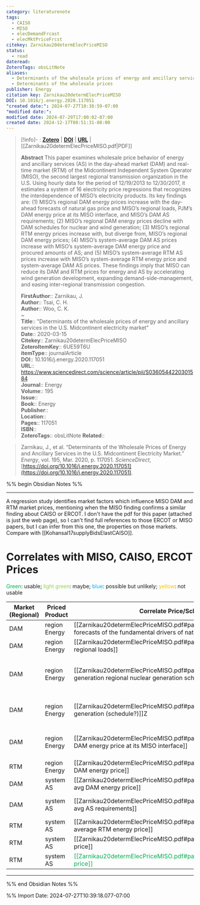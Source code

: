 ```yaml
---
category: literaturenote
tags:
  - CAISO
  - MISO
  - elecDemandFrcast
  - elecMktPriceFrcst
citekey: Zarnikau20determElecPriceMISO
status:
  - read
dateread: 
ZoteroTags: obsLitNote
aliases:
  - Determinants of the wholesale prices of energy and ancillary services in the U.S. Midcontinent electricity market
  - Determinants of the wholesale prices
publisher: Energy
citation key: Zarnikau20determElecPriceMISO
DOI: 10.1016/j.energy.2020.117051
"created date:": 2024-07-27T10:38:59-07:00
"modified date:": 
modified date: 2024-07-29T17:00:02-07:00
created date: 2024-12-17T08:51:31-08:00
---
```


> [!info]- : [**Zotero**](zotero://select/library/items/6UE59T6U)  | [**DOI**](https://doi.org/10.1016/j.energy.2020.117051)  | [**URL**](https://www.sciencedirect.com/science/article/pii/S0360544220301584) | [[Zarnikau20determElecPriceMISO.pdf|PDF]]
>
> 
> **Abstract**
> This paper examines wholesale price behavior of energy and ancillary services (AS) in the day-ahead market (DAM) and real-time market (RTM) of the Midcontinent Independent System Operator (MISO), the second largest regional transmission organization in the U.S. Using hourly data for the period of 12/19/2013 to 12/30/2017, it estimates a system of 16 electricity price regressions that recognizes the interdependence of MISO’s electricity products. Its key findings are: (1) MISO’s regional DAM energy prices increase with the day-ahead forecasts of natural gas price and MISO’s regional loads, PJM’s DAM energy price at its MISO interface, and MISO’s DAM AS requirements; (2) MISO’s regional DAM energy prices decline with DAM schedules for nuclear and wind generation; (3) MISO’s regional RTM energy prices increase with, but diverge from, MISO’s regional DAM energy prices; (4) MISO’s system-average DAM AS prices increase with MISO’s system-average DAM energy price and procured amounts of AS; and (5) MISO’s system-average RTM AS prices increase with MISO’s system-average RTM energy price and system-average DAM AS prices. These findings imply that MISO can reduce its DAM and RTM prices for energy and AS by accelerating wind generation development, expanding demand-side-management, and easing inter-regional transmission congestion.
> 
> 
> **FirstAuthor**:: Zarnikau, J.  
> **Author**:: Tsai, C. H.  
> **Author**:: Woo, C. K.  
~    
> **Title**:: "Determinants of the wholesale prices of energy and ancillary services in the U.S. Midcontinent electricity market"  
> **Date**:: 2020-03-15  
> **Citekey**:: Zarnikau20determElecPriceMISO  
> **ZoteroItemKey**:: 6UE59T6U  
> **itemType**:: journalArticle  
> **DOI**:: 10.1016/j.energy.2020.117051  
> **URL**:: https://www.sciencedirect.com/science/article/pii/S0360544220301584  
> **Journal**:: Energy  
> **Volume**:: 195  
> **Issue**::   
> **Book**:: Energy  
> **Publisher**::   
> **Location**::    
> **Pages**:: 117051  
> **ISBN**::   
> **ZoteroTags**:: obsLitNote
> **Related**:: 

> Zarnikau, J., et al. “Determinants of the Wholesale Prices of Energy and Ancillary Services in the U.S. Midcontinent Electricity Market.” _Energy_, vol. 195, Mar. 2020, p. 117051. _ScienceDirect_, [https://doi.org/10.1016/j.energy.2020.117051](https://doi.org/10.1016/j.energy.2020.117051).

%% begin Obsidian Notes %%
___
A regression study identifies market factors which influence MISO DAM and RTM market prices,  mentioning when the MISO finding confirms a similar finding about CAISO or ERCOT.  I don't have the pdf for this paper (attached is just the web page), so I can't find full references to those ERCOT or MISO papers, but I can infer from this one, the properties on those markets.  Compare with [[Kohansal17supplyBidsElastCAISO]].
# Correlates with MISO, CAISO, ERCOT Prices
<span style="color:rgb(0, 176, 80)">Green</span>: usable; <span style="color:rgb(146, 208, 80)">light green</span>: maybe; <span style="color:rgb(0, 176, 240)">blue</span>: possible but unlikely; <span style="color:rgb(255, 192, 0)">yellow</span>: not usable

| Market (Regional) | Priced Product | Correlate Price/Schedule, etc.                                                                                              | Product Direction | Useful for forecast                                                                                 | CAISO confirm | ERCOT Confirm | ERCOT Confrim | Note                                                                                                                    |                                       |
| ----------------- | -------------- | --------------------------------------------------------------------------------------------------------------------------- | ----------------- | --------------------------------------------------------------------------------------------------- | ------------- | ------------- | ------------- | ----------------------------------------------------------------------------------------------------------------------- | ------------------------------------- |
| DAM               | region Energy  | [[Zarnikau20determElecPriceMISO.pdf#page=3&annotation=1850R\|DA forecasts of the fundamental drivers of natural gas price]] | Up                | <span style="color:rgb(0, 176, 80)">DAM energy</span>                                               | [16]          | [19]          |               |                                                                                                                         |                                       |
| DAM               | region Energy  | [[Zarnikau20determElecPriceMISO.pdf#page=3&annotation=1853R\|DA regional loads]]                                            | Up                | <span style="color:rgb(0, 176, 80)">DAM energy (if load forecast)</span>                            | [16]          | [19]          |               |                                                                                                                         |                                       |
| DAM               | region Energy  | [[Zarnikau20determElecPriceMISO.pdf#page=3&annotation=1856R\|DAM generation regional nuclear generation schedules]]         | Down              | <span style="color:rgb(146, 208, 80)">DAM (if know nuke schedules ahead of time?)</span>            | [16]          | [19]          |               |                                                                                                                         |                                       |
| DAM               | region Energy  | [[Zarnikau20determElecPriceMISO.pdf#page=3&annotation=1859R\|wind generation (schedule?)]]Z                                 | Down              | <span style="color:rgb(146, 208, 80)">DAM if know wind schedule ahead of time (or forecast?)</span> | [16]          | [19]          |               | Vary regionally: [[Zarnikau20determElecPriceMISO.pdf#page=3&annotation=1862R\|inter-regional transmission constraints]] |                                       |
| DAM               | region Energy  | [[Zarnikau20determElecPriceMISO.pdf#page=3&annotation=1865R\|PJM’s DAM energy price at its MISO interface]]                 | Up                | <span style="color:rgb(0, 176, 240)">only if CAISO connector has earlier DAM close</span>           | [18]          |               |               |                                                                                                                         |                                       |
| RTM               | region Energy  | [[Zarnikau20determElecPriceMISO.pdf#page=3&annotation=1868R\|region DAM energy price]]                                      | Up                | <span style="color:rgb(0, 176, 80)">RTM energy</span>                                               | [20]          | [19]          |               | [[Zarnikau20determElecPriceMISO.pdf#page=3&annotation=1201R\|diverges w/ DAM energy]]                                   |                                       |
| DAM               | system AS      | [[Zarnikau20determElecPriceMISO.pdf#page=4&annotation=1871R\|system-avg DAM energy price]]                                  | Up                | <span style="color:rgb(255, 192, 0)">No.</span>                                                     |               | [19]          |               |                                                                                                                         |                                       |
| DAM               | system AS      | [[Zarnikau20determElecPriceMISO.pdf#page=4&annotation=1874R\|system-avg AS requirements]]                                   | Up                | <span style="color:rgb(0, 176, 240)">Maybe? What are "requirements"</span>                          |               | [19]          |               |                                                                                                                         |                                       |
| RTM               | system AS      | [[Zarnikau20determElecPriceMISO.pdf#page=4&annotation=1877R\|system-average RTM energy price]]                              | Up                | <span style="color:rgb(0, 176, 240)">No? Regional corr w/ sys?</span>                               |               | [19]          |               |                                                                                                                         |                                       |
| RTM               | system AS      | [[Zarnikau20determElecPriceMISO.pdf#page=4&annotation=1885R\|DAM AS price]]                                                 | Up                | <span style="color:rgb(0, 176, 240)">No? Regional corr w/ sys?</span>                               |               | [19]          |               | but diverge                                                                                                             |                                       |
| RTM               | system AS      | <span style="color:rgb(0, 176, 80)">[[Zarnikau20determElecPriceMISO.pdf#page=4&annotation=1885R\|DAM AS price]]</span>      | Up                | <span style="color:rgb(0, 176, 240)">No? Regional corr w/ sys?</span>                               |               |               |               |                                                                                                                         | <span style="color:rgb(0, 176, 240)"> |




___
%% end Obsidian Notes %%


%% Import Date: 2024-07-27T10:39:18.077-07:00 